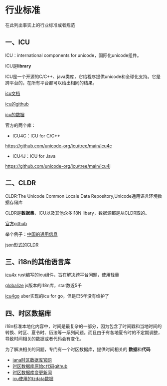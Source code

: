 # 行业标准
在此列出事实上的行业标准或者规范

## 一、ICU
ICU：international components for unicode，国际化unicode组件。

ICU是**library**


ICU是一个开源的C/C++、java类库，它给程序提供unicode和全球化支持。它是跨平台的，在所有平台都可以给出相同的结果。

[icu文档](https://unicode-org.github.io/icu/)

[icu的github](https://github.com/unicode-org/icu)

[icu的数据](https://github.com/unicode-org/icu-data)

官方的两个库：
- ICU4C：ICU for C/C++
  
https://github.com/unicode-org/icu/tree/main/icu4c

- ICU4J：ICU for Java
  
https://github.com/unicode-org/icu/tree/main/icu4j

## 二、CLDR
CLDR:The Unicode Common Locale Data Repository,Unicode通用语言环境数据存储库

CLDR是**数据集**，ICU以及其他众多I18N libary，数据源都是从CLDR取的。

[官方github](https://github.com/unicode-org/cldr)

举个例子：[中国的通用信息](https://github.com/unicode-org/cldr/blob/main/common/main/zh.xml)

[json形式的CLDR](https://github.com/unicode-org/cldr-json)

## 三、i18n的其他语言库

[icu4x](https://github.com/unicode-org/icu4x)
rust编写的icu组件，旨在解决跨平台问题，使用轻量

[globalize](https://github.com/globalizejs/globalize)
js版本的i18n库，star数近5千

[icu4go](https://github.com/uber-go/icu4go)
uber实现的icu for go，但是已5年没有维护了


## 四、时区数据库
i18n标准本地化内容中，时间是最复杂的一部分，因为包含了时间戳和当地时间的转换、时区、夏令时、历法等一系列问题。而且由于有各地夏令时的不定期调整，导致时间相关的数据或者代码会有变化。

为了解决相关的问题，专门有一个时区数据库，提供时间相关的 **数据**和**代码**

- [iana时区数据库官网](https://www.iana.org/time-zones)
- [时区数据库原始c代码github](https://github.com/eggert/tz)
- [时区数据库变更新闻](https://github.com/eggert/tz/blob/main/NEWS)
- [icu使用的tzdata数据](https://github.com/unicode-org/icu-data/tree/main/tzdata)

